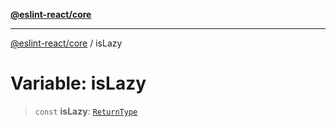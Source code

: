 [**@eslint-react/core**](../README.md)

***

[@eslint-react/core](../README.md) / isLazy

# Variable: isLazy

> `const` **isLazy**: [`ReturnType`](../@eslint-react/namespaces/isReactAPI/type-aliases/ReturnType.md)
